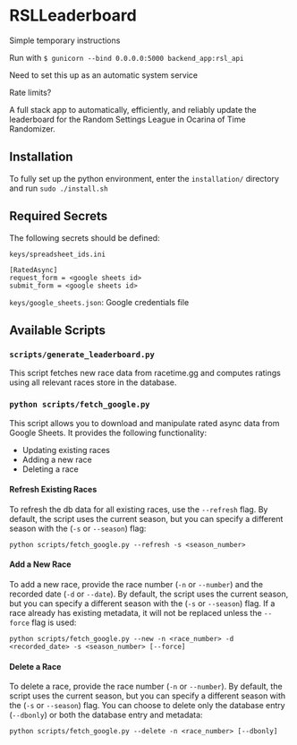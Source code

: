 # RSLLeaderboard

Simple temporary instructions

Run with 
`$ gunicorn --bind 0.0.0.0:5000 backend_app:rsl_api`

Need to set this up as an automatic system service

Rate limits?


A full stack app to automatically, efficiently, and reliably update the leaderboard for the Random Settings League in Ocarina of Time Randomizer.

## Installation
To fully set up the python environment, enter the `installation/` directory and run `sudo ./install.sh`

## Required Secrets

The following secrets should be defined:

`keys/spreadsheet_ids.ini`
```
[RatedAsync]
request_form = <google sheets id>
submit_form = <google sheets id>
```

`keys/google_sheets.json`: Google credentials file


## Available Scripts

### `scripts/generate_leaderboard.py`

This script fetches new race data from racetime.gg and computes ratings using all relevant races store in the database.

### `python scripts/fetch_google.py`

This script allows you to download and manipulate rated async data from Google Sheets.
It provides the following functionality:

- Updating existing races
- Adding a new race
- Deleting a race

#### Refresh Existing Races

To refresh the db data for all existing races, use the `--refresh` flag.
By default, the script uses the current season, but you can specify a different season with the (`-s` or `--season`) flag:

```python scripts/fetch_google.py --refresh -s <season_number>```


#### Add a New Race

To add a new race, provide the race number (`-n` or `--number`) and the recorded date (`-d` or `--date`).
By default, the script uses the current season, but you can specify a different season with the (`-s` or `--season`) flag.
If a race already has existing metadata, it will not be replaced unless the `--force` flag is used:

```python scripts/fetch_google.py --new -n <race_number> -d <recorded_date> -s <season_number> [--force]```


#### Delete a Race

To delete a race, provide the race number (`-n` or `--number`).
By default, the script uses the current season, but you can specify a different season with the (`-s` or `--season`) flag.
You can choose to delete only the database entry (`--dbonly`) or both the database entry and metadata:

```python scripts/fetch_google.py --delete -n <race_number> [--dbonly]```